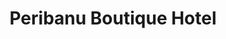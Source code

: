 ---
layout: project.hbs
key: peribanu
lang: el/
title: Peribanu Boutique Hotel
category: Κατοικία
og: true
description:
- σε εξέλιξη
photos:
- "main.jpg"
- "main.jpg"

---